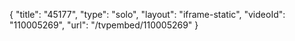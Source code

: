 {
    "title": "45177",
    "type": "solo",
    "layout": "iframe-static",
    "videoId": "110005269",
    "url": "\/tvpembed\/110005269"
}